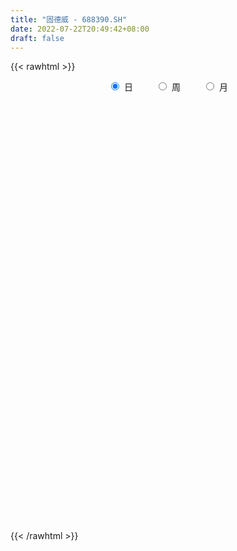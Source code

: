 ```yaml
---
title: "固德威 - 688390.SH"
date: 2022-07-22T20:49:42+08:00
draft: false
---
```

{{< rawhtml >}}
    <div style="text-align: center">
        <label style="padding: 1rem;"><input style="margin-right: .5rem" type="radio" name="period" value="D" checked onclick="period_change(this)">日</label>
        <label style="padding: 1rem;"><input style="margin-right: .5rem" type="radio" name="period" value="W" onclick="period_change(this)">周</label>
        <label style="padding: 1rem;"><input style="margin-right: .5rem" type="radio" name="period" value="M" onclick="period_change(this)">月</label>
    </div>
    <div id="chart" style="height: 700px;"></div> 
    <script type="text/javascript">
        const D_v = [157109.32,103670.1,66152.39,38745.51,32541.51,45483.6,49069.22,21592.73,30404.39,22151.61,21607.22,12307.51,14271.81,21419.83,13554.02,7964.82,9956.43,8072.56,12473.85,16031.95,10609.24,8236.77,8568.86,17294.74,10664.25,8432.32,4668.62,13527.27,9112.21,10884.38,7198.29,5491.19,11884.38,8868.06,15480.79,10367.03,7530.99,8732.19,5759.91,4586.22,5289.15,6931.67,8021.84,5309.17,5667.79,8299.56,8951.61,10478.72,6229.29,6748.62,13313.13,6305.18,3389.04,3608.25,5759.68,9661.18,7609.32,7905.9,4592.13,4904.93,8452.3,18315.44,13617.19,18372.91,9547.15,17225.84,11924.72,9223.15,11780.5,9660.83,12521.18,13590.6,16455.87,10453.75,21389.95,15515.18,26579.12,20098.25,12197.06,21357.86,15052.78,16654.22,17941.93,17226.89,22630.7,18355.82,19497.13,12798.2,11255.12,9839.5,9206.5,11936.64,9779.41,12203.44,19161.11,13983.13,11116.45,20868.28,14051.36,15331.63,16371.88,12647.01,10624.66,27033.61,20328.45,12368.31,10678.6,9266.37,21803.29,10462.47,7623.6,8465.96,8681.58,10299.74,9012.43,6703.77,7709.78,22886.13,14027.73,10689.59,9005.76,7935.44,9947.51,12926.9,16398.5,14799.7,8274.61,9755.55,10115.49,9324.18,8878.46,7067.32,6438.02,14938.16,12234.04,25369.89,13148.45,16020.62,13424.82,20545.36,15015.16,8922.22,13149.11,9099.96,9720.75,12673.32,13577.77,10048.54,8213.53,24928.63,10526.95,28126.97,23989.51,29197.38,17594.38,20077.02,14676.8,17585.1,19365.0,10341.99,9660.1,14771.19,8395.91,7706.26,11345.52,11486.91,8716.8,12174.25,9094.56,15788.66,8414.06,11497.57,15385.59,7149.84,14470.19,15507.15,17629.71,15512.6,13847.22,11708.54,14056.91,9829.1,12273.36,25557.26,20211.53,12922.06,14370.42,11202.65,14798.15,21833.05,14847.93,15128.24,16282.35,13543.04,13853.76,15501.3,16052.27,10043.51,14311.94,12181.54,17680.29,17243.49,12630.52,10427.31,11881.59,13078.05,11129.87,14437.05,13329.53,13479.92,12292.01,14673.33,18507.99,12547.19,15353.57,19967.37,13864.86,17976.25,24688.87,22526.47,32505.48,25640.91,20718.21,21597.32,19878.95,21772.41,20953.02,15204.53,16173.47,15696.28,11913.03,12347.07,13099.97,15065.04,22808.36,24984.14,27845.12,31190.84,21002.24,18226.84,13604.63,13109.8,15250.16,18070.94,12836.27,11244.34,18064.96,12619.53,16292.62,21421.04,16067.59,15112.98,12626.2,10953.89,8921.08,9499.4,23472.75,29775.98,14232.56,15830.57,14079.84,14122.75,19202.21,10322.94,18943.39,21033.12,12902.84,14508.68,15818.47,18718.31,17645.72,17689.59,26997.26,23958.26,23676.67,29130.01,20760.4,27279.71,11509.28,15684.72,11622.35,10191.51,7436.22,12436.29,6131.25,10937.42,7435.44,16579.67,13496.05,7200.79,5985.21,11537.61,13802.65,10350.88,13742.79,11779.77,11428.43,26789.93,10992.7,15196.53,12480.83,11518.6,9164.33,12594.05,11951.39,10354.75,22846.26,14259.28,6940.36,17453.74,10317.42,13737.43,18238.76,20584.03,11591.61,9858.1,11536.03,10059.91,11456.64,9622.11,15399.33,18191.65,20072.66,13642.68,11172.95,15746.44,13874.08,16827.95,14117.31,15831.93,20155.07,16003.42,13285.86,9816.55,8796.58,13891.81,18779.06,13319.12,11088.79,10024.13,12102.05,7483.31,8816.01,4794.87,12167.01,8132.58,7995.61,12001.65,7488.18,12815.43,6630.57,7692.97,16100.87,15335.0,14902.01,12678.49,19672.06,18022.24,11199.17,11590.69,10225.14,16824.12,15467.72,16461.06,16213.32,14818.03,13539.48,14897.19,16885.12,24576.9,12901.61,11181.42,17355.42,10705.52,9532.05,6177.03,19655.56,18584.23,12946.54,9527.29,9289.92,20359.1,19497.14,14949.59,17929.81,11466.3,12816.15,16827.65,29247.13,18919.31,29327.31,33285.14,24976.5,18226.01,22140.09,33612.43,30547.06,25048.11,33641.43,25594.63,16490.27,23476.37,37218.57,33707.18,19105.5,16416.24,15537.37,19991.76,21777.62,33129.11,25504.41,25917.81,25300.39,16859.82,17349.29,12954.0,11372.89,17384.54,11727.87,18308.78,24144.16,22034.77,23155.01,18383.45,17391.66,15700.94,18992.22,17568.41,15673.57,13237.54,17914.32,14869.5,34547.02,31128.13,17838.91,24213.87,30039.98,23630.53,34907.15,19485.27,30132.89,21891.48,15506.44,34247.94,31744.28,33178.34,51789.27,48156.13,41240.91,27850.27,45642.57,36536.99,20748.41,17239.3,18534.78]
const D_histogram = [0.0,-0.701994302,-2.0608559995,-2.6705982868,-2.6770300129,-1.4054324192,-0.4058422313,0.2403194239,1.5609998621,2.4849988539,2.5089308977,2.4627141584,1.9468663204,2.5715520023,2.3172573885,2.0810412645,1.8452889908,1.4322707846,1.512378542,2.9258533262,3.8887757663,4.1947001745,3.8947546787,2.6481875718,1.7323370754,0.7915049089,0.3777557637,-0.2700075001,-0.7529053965,-1.7882875481,-1.827592419,-1.362708443,-0.1110385754,0.2920586467,0.7330800346,1.2464719607,1.1130431728,1.1255747783,1.6316113559,1.5717753743,1.8760408136,2.0117677796,1.3026364707,1.0809612483,0.612375468,-0.2181825196,-1.732549831,-2.8876341019,-3.4459835388,-3.1834780471,-2.6612324821,-2.4844271345,-2.8219423696,-2.956730237,-2.6564482987,-3.1455130036,-3.1054297327,-3.3471032532,-3.4125887927,-3.0628710252,-2.5440358292,-1.7210681677,-0.6816008141,0.3442625897,0.8181938976,2.1722165096,3.1435846988,3.7704400236,3.6893542651,3.7002840516,3.9928152186,3.4482394854,3.6421996038,2.7636447976,4.6368655161,5.5331684621,4.3663363113,3.5785552181,3.2338042123,4.5348395151,5.0185815607,6.0426306277,8.199417408,7.7435485937,5.656366151,4.685394722,2.795004437,0.2685430105,-0.7123446133,-1.2304959279,-2.2959282425,-1.6872896821,-0.5137323901,0.5719264764,3.563467628,4.3414218037,4.9257103697,3.1303695567,1.2681213703,-1.7359979062,-3.2228609058,-3.3511684956,-4.5613108871,-8.1727979728,-9.679972329,-10.0702669517,-9.1274357167,-8.9169305715,-8.621352748,-8.988161137,-8.5389500486,-9.1299385014,-9.2725900903,-8.4699967464,-7.3523431032,-5.9424777412,-4.5636236679,-5.6113864023,-5.526498864,-5.9909608175,-6.3367162741,-5.7924583326,-4.4012756956,-2.9722848163,-3.3235725438,-3.6581159446,-3.3481070855,-2.8705545801,-2.9612497107,-2.4821006527,-1.9498716534,-1.8341313413,-1.3035814219,0.0779624013,0.9138876562,3.2649689801,4.8229974937,6.353522472,6.851206267,6.6406752267,5.6247708737,4.8075750522,3.7109325641,2.7064245747,2.0224960643,1.9128062236,1.579858706,1.3652520958,1.6286271367,2.4682727212,2.9653411623,3.6303261167,4.2482958258,5.2057053262,6.2442540146,6.1628537636,6.2957062618,6.6072668905,6.7531103103,5.6986352311,4.2468193072,2.3788124194,1.6915527248,0.5065628839,-0.2778516562,-0.0987161249,-0.2297461354,0.6117775005,0.6376326046,1.8061403668,2.4078279856,2.266855359,1.1431452909,0.4100207269,-0.5615474659,-0.4861057033,-1.1427467146,-2.6583672652,-3.9427439033,-4.7588915214,-5.8003764222,-6.097777502,-5.5770337315,-3.3295896514,-0.7738128968,0.6432343605,0.3556527106,0.6144545951,1.2875438279,2.9561895839,4.1233265125,5.0197799004,6.0429656382,6.5759295153,7.4913318873,8.8723866801,8.5802739944,7.2352091974,5.6415733476,5.0477210001,3.2749543418,3.5341814005,3.1959426322,2.1809641412,2.2725386242,1.4024796398,-0.4254832229,0.1715455101,-0.4056491589,-0.7322918255,-1.1524117028,0.491853459,4.3433800079,5.2886236869,6.7119140496,4.9625895875,5.64472449,11.1335089607,16.6160326437,18.208332295,11.8128420135,8.1219470664,5.6694164581,5.3084846662,5.230225515,1.4054699788,-2.8356561522,-5.0770110158,-8.5804849188,-12.2021180269,-14.6756579197,-16.2734993291,-16.6700166709,-17.4883823678,-16.9816597554,-16.7120509328,-12.9077987921,-10.2438841738,-10.0255968392,-8.1315089687,-8.6961045504,-9.4861956226,-10.8306638335,-12.1989731394,-11.7621684031,-10.4453134762,-10.0311788855,-9.1433850562,-6.6850831528,-7.13469268,-6.077931681,-4.1555653866,-4.5005891847,-3.6959289689,-2.7436861941,-1.3979908696,1.372038243,4.8137233873,6.1939451174,7.1669156023,8.2876255078,6.8565505413,3.8229167915,2.0653787546,3.4485001301,5.4146894181,6.7661929692,7.986301985,8.1886507581,8.9261408661,7.4709368515,4.8831695819,6.0522127565,7.6252734045,8.4984802333,9.1684687429,10.0730709454,8.048533191,6.4807529227,4.2136826304,3.8830776998,1.4229885759,0.1496137725,-1.0168107293,-1.5741049583,-1.2056266578,-0.7533692774,-3.4289279734,-6.6213701862,-7.4377335979,-7.7772063832,-5.7477446894,-2.6943579643,-1.0772200211,-1.9761512921,-3.171350286,-3.0164699558,0.0382987764,1.1721816534,0.0846284094,-1.1654908449,-1.1474332767,-1.9155164826,-2.8489952046,-2.7087981683,-2.3014214173,-0.376993549,0.7083783872,0.6847535958,1.2522730017,2.0179449657,1.778177735,-0.9812004584,-3.6878974346,-5.1659465186,-5.8491027347,-7.3684589864,-8.1425191858,-6.8612350702,-5.3821814116,-2.0856221767,1.3294528263,1.4184324638,0.2080361703,-0.6708212113,-2.079871774,-3.3029282401,-5.3333200828,-6.0523156773,-7.5928652715,-7.2796526868,-6.3614934071,-5.0409998342,-4.6920126356,-4.1643791599,-2.1415057172,1.8073994232,3.9354646759,6.0959585676,6.1993597133,6.7418307364,7.1717218213,5.5501970661,4.8524911514,1.3718904813,-1.1298706055,-2.7261245447,-1.841023656,-0.9087517568,1.5289754724,2.4898788017,2.7690334637,2.8501015747,2.7522330028,2.8614325935,3.5980754242,5.6575810024,7.1107299909,8.1188847482,7.8386523655,6.9634119574,6.6846385818,5.020920666,2.9567579475,2.3302172548,0.7190298973,0.4108179164,-0.4107700503,0.1370069908,-1.3947612714,-2.538904524,-3.3602874874,-4.9727105072,-5.300934269,-5.7381839529,-6.3424244102,-8.0211777058,-8.5982980145,-7.6782077557,-7.2346325103,-6.9733233089,-7.6090168435,-8.4556865246,-9.4130555814,-10.8506292751,-11.2140182415,-11.3381530439,-11.535249331,-10.558911873,-8.4013153147,-5.3809430367,-5.2780050525,-5.09334399,-5.2856630162,-6.572820843,-7.9985159218,-7.3357055683,-6.2542739923,-4.8405753306,-2.6633007036,-0.8672696671,1.4323660838,4.3973632208,7.2859206626,9.0823216191,10.044847756,10.3788188517,10.7843733312,11.3606248003,12.5876506593,13.0989015024,13.9963955358,13.0646431168,12.0456494172,10.6214132185,9.5762866085,8.464782249,7.5842201956,6.6596646181,6.8033868628,7.5247214211,8.0534359681,7.5161576405,6.7359464433,6.2444699968,5.4355953617,4.5847925657,4.954396442,4.9854853309,5.0543356983,5.9677365214,-0.5209927526,-3.0492525353,-4.5326158219,-5.3457192616,-5.0195667325,-5.1866940896,-4.8868159661,-2.5667985233,-1.4774028239,0.5419081401,2.1939499016,2.5924533359,5.2174614487,5.163076145,4.152370833,1.1390349774,1.2588826894,3.1847021415,3.9644559047,3.3569347804,1.2914431877,0.3887846085,-0.5860986057,-1.1204880582]
const D_fast = [0.0,-0.8774928775,-2.7515685749,-4.0289604339,-4.7046496632,-3.7844101743,-2.8862805443,-2.180039033,-0.4691086293,1.076140076,1.7273048442,2.2967666444,2.2676353866,3.535209069,3.8602288023,4.1442729945,4.3698429685,4.3148924585,4.7730948513,6.9180329671,8.8531493488,10.2077488006,10.8814919744,10.2969717605,9.814205533,9.0712495937,8.7519393894,8.0366742506,7.3655500051,5.8830959665,5.3868929908,5.5110998561,6.7350100798,7.2111219636,7.8354133602,8.6604232764,8.8052552817,9.0991805818,10.0131199984,10.3462278603,11.1195035031,11.758172414,11.3747002227,11.4232653124,11.1077733991,10.2226697816,8.2751650125,6.3981722161,4.9783268945,4.4449628745,4.3019003189,3.8575988829,2.8145980554,1.9406276287,1.5767974923,0.3013545366,-0.4349196257,-1.5133689595,-2.4320016972,-2.848001686,-2.9651754472,-2.5724748277,-1.7034076776,-0.5914786264,0.087001156,1.9840778953,3.7413422593,5.3108075899,6.1520603977,7.0880611971,8.3787961687,8.6962803069,9.8007903262,9.6131467194,12.645583817,14.9251788785,14.8499308055,14.9567885169,15.4204885641,17.8552337457,19.5936211814,22.1283279053,26.3349690377,27.8149873718,27.1418964669,27.3422737184,26.1506345426,23.6913088687,22.5323350916,21.7065597951,20.0671454198,20.2539615597,21.2990857541,22.5277262397,26.4101342984,28.273443925,30.0891600834,29.0764116596,27.5311938158,24.0930750627,21.8004968367,20.834397123,18.4839270097,12.8292404308,8.9020729923,5.9942116317,4.6551839375,2.6364564398,0.7766960763,-1.8371525969,-3.5226790206,-6.3961520988,-8.8569512102,-10.171857053,-10.8922891856,-10.9680432589,-10.7300951025,-13.1807044375,-14.4774416152,-16.4396437731,-18.3695782982,-19.2734349399,-18.9825712267,-18.2966515515,-19.478832415,-20.7279048019,-21.2549227142,-21.4950088538,-22.3260164122,-22.4673925173,-22.4226314314,-22.7654239546,-22.5607693906,-21.1597349672,-20.0953377981,-16.9280142293,-14.1642363422,-11.0453307459,-8.8348453842,-7.3852076177,-6.9949192524,-6.6102213108,-6.7791306579,-7.1070325036,-7.285336998,-6.9168252828,-6.8548081238,-6.7281017101,-6.057569885,-4.6008561202,-3.3624523885,-1.7898859049,-0.1098422393,2.1489935925,4.7486057846,6.2079189745,7.9146980381,9.8780753895,11.7121963869,12.0823801155,11.6922690183,10.4189652354,10.154593722,9.096244602,8.2423671479,8.396823648,8.2083571036,9.2028251147,9.38808837,11.0081312238,12.211775839,12.6375170521,11.7995933068,11.1689739246,10.0570188652,10.010934202,9.0686065121,6.8883941451,4.6183315312,2.6124610328,0.1208820265,-1.7009634289,-2.5744780913,-1.1594314241,1.2028921064,2.7807479538,2.5820794815,2.9944950148,3.9894702046,6.3971633566,8.5951319133,10.7465302763,13.2804574237,15.4574036796,18.2456390234,21.8447904862,23.6977462991,24.1614838015,23.9782412886,24.6463191911,23.6922911183,24.8350635271,25.2958104169,24.8260729611,25.4857821002,24.9663430257,23.0320093573,23.6719244678,22.9933175091,22.4836018861,21.7753790831,23.5426076097,28.4799791606,30.7473787613,33.8486476364,33.3399705712,35.4332865962,43.705448307,53.341980151,59.4863628761,56.044083098,54.3836749174,53.3484984236,54.3146877983,55.5439850258,52.0705969844,47.1205568153,43.6099491978,37.961354065,31.2891914503,25.1467370775,19.4805208358,14.9164993263,9.7260380375,5.987345711,2.0789418004,2.6562442431,2.7591878179,0.4710759427,0.332286571,-2.4063351483,-5.5679751261,-9.6201092954,-14.0381618862,-16.5418992506,-17.8363726928,-19.9300328234,-21.3280852582,-20.5410541429,-22.7743368402,-23.2370587615,-22.3535838137,-23.8237549079,-23.9430769344,-23.6767557081,-22.680558101,-19.5675194276,-14.9224034365,-11.9936954271,-9.2289960416,-6.0363797591,-5.7533170903,-7.8312216423,-9.0724149905,-6.8271685825,-3.5073069399,-0.4642551466,2.7524293655,5.0019408281,7.9709661526,8.383496351,7.0165214767,9.6986178405,13.1779968396,16.1758237267,19.137929422,22.5607993609,22.5483949042,22.6008028667,21.3871532319,22.0273177263,19.9229757463,18.687004386,17.2663772019,16.3155567334,16.3826283694,16.6465434304,13.1137527411,8.2659679818,5.5901711706,3.3063967895,3.8989223109,6.278719545,7.6265524829,6.2335833888,4.2455468235,3.6463096647,6.710653091,8.1375813813,7.0711852397,5.5296932742,5.2608925232,4.0139301966,2.3682026736,1.8312001678,1.6632215644,3.4934010454,4.7558675785,4.9034311861,5.7840188423,7.0541770477,7.2589542509,4.2542759428,0.625604608,-2.1439311056,-4.2893630054,-7.6508340038,-10.4605239996,-10.8945486516,-10.7610403459,-7.9858866551,-4.2384484455,-3.7948606922,-4.953247943,-5.9998106274,-7.9288291337,-9.9776176598,-13.3413395233,-15.5734140371,-19.0121799492,-20.5188805361,-21.1910946082,-21.1308509938,-21.9548669542,-22.4683282684,-20.9808312551,-16.5800762588,-13.4681448372,-9.7836613035,-8.1304202296,-5.9024915223,-3.6796699821,-3.9136454708,-3.3982285976,-6.5358566474,-9.3200853856,-11.597870461,-11.1730254863,-10.4679415262,-7.647970429,-6.0645973992,-5.0931843714,-4.2995908667,-3.7094011879,-2.8848434488,-1.248681762,2.2252190668,5.4560505529,8.4939264973,10.173357206,11.0389697873,12.4313560571,12.0228683078,10.6978950761,10.6539086972,9.222478814,9.0169713123,8.0926908329,8.6747196217,6.7942610417,5.015391658,3.3539368229,0.4983361763,-1.1551211528,-3.0269168249,-5.2167633848,-8.9008111068,-11.6275059192,-12.6269675993,-13.9920504814,-15.4740721072,-18.0120198527,-20.972611165,-24.2832441171,-28.4334751296,-31.6003686564,-34.5590417198,-37.6399503396,-39.3033408498,-39.2460731202,-37.5709366014,-38.7874998803,-39.8761748153,-41.3899095956,-44.3202726331,-47.7455966924,-48.9167127309,-49.3988496531,-49.1952948239,-47.6838453729,-46.1046317532,-43.4469044813,-39.3825665392,-34.6725289316,-30.6055475704,-27.1318094945,-24.2031336858,-21.1014858735,-17.6850782043,-13.3111396806,-9.5251634619,-5.1285705445,-2.7941621843,-0.8017435296,0.4293735763,1.7783186185,2.7830098212,3.7985028167,4.5388633937,6.3834323541,8.9859472677,11.5280208067,12.8697818893,13.7735573028,14.8431983556,15.3932225609,15.6886179063,17.2968208931,18.5742811147,19.9067154067,22.3120503602,15.693072898,12.4024999815,9.7859827394,7.6364494843,6.7077103302,5.2439094508,4.3220835828,6.0004013947,6.7204463881,8.8752343871,11.0757636241,12.1223803923,16.0517538673,17.2881375999,17.3155249961,14.5869478849,15.0215162692,17.7435112566,19.514378996,19.7460915668,18.0034607711,17.197998344,16.0765904784,15.2620790113]
const D_slow = [0.0,-0.1754985755,-0.6907125754,-1.3583621471,-2.0276196503,-2.3789777551,-2.4804383129,-2.420358457,-2.0301084914,-1.4088587779,-0.7816260535,-0.1659475139,0.3207690662,0.9636570667,1.5429714139,2.06323173,2.5245539777,2.8826216738,3.2607163093,3.9921796409,4.9643735825,6.0130486261,6.9867372958,7.6487841887,8.0818684576,8.2797446848,8.3741836257,8.3066817507,8.1184554016,7.6713835146,7.2144854098,6.8738082991,6.8460486552,6.9190633169,7.1023333255,7.4139513157,7.6922121089,7.9736058035,8.3815086425,8.774452486,9.2434626894,9.7464046344,10.072063752,10.3423040641,10.4953979311,10.4408523012,10.0077148435,9.285806318,8.4243104333,7.6284409215,6.963132801,6.3420260174,5.636540425,4.8973578657,4.2332457911,3.4468675402,2.670510107,1.8337342937,0.9805870955,0.2148693392,-0.4211396181,-0.85140666,-1.0218068635,-0.9357412161,-0.7311927417,-0.1881386143,0.5977575604,1.5403675663,2.4627061326,3.3877771455,4.3859809501,5.2480408215,6.1585907224,6.8495019218,8.0087183009,9.3920104164,10.4835944942,11.3782332987,12.1866843518,13.3203942306,14.5750396207,16.0856972777,18.1355516297,20.0714387781,21.4855303158,22.6568789964,23.3556301056,23.4227658582,23.2446797049,22.9370557229,22.3630736623,21.9412512418,21.8128181443,21.9557997633,22.8466666704,23.9320221213,25.1634497137,25.9460421029,26.2630724455,25.8290729689,25.0233577425,24.1855656186,23.0452378968,21.0020384036,18.5820453213,16.0644785834,13.7826196542,11.5533870114,9.3980488243,7.1510085401,5.016271028,2.7337864026,0.41563888,-1.7018603066,-3.5399460824,-5.0255655177,-6.1664714346,-7.5693180352,-8.9509427512,-10.4486829556,-12.0328620241,-13.4809766073,-14.5812955312,-15.3243667352,-16.1552598712,-17.0697888573,-17.9068156287,-18.6244542737,-19.3647667014,-19.9852918646,-20.4727597779,-20.9312926133,-21.2571879687,-21.2376973684,-21.0092254544,-20.1929832093,-18.9872338359,-17.3988532179,-15.6860516512,-14.0258828445,-12.6196901261,-11.417796363,-10.490063222,-9.8134570783,-9.3078330622,-8.8296315064,-8.4346668299,-8.0933538059,-7.6861970217,-7.0691288414,-6.3277935508,-5.4202120216,-4.3581380652,-3.0567117336,-1.49564823,0.0450652109,1.6189917763,3.270808499,4.9590860766,6.3837448843,7.4454497111,8.040152816,8.4630409972,8.5896817182,8.5202188041,8.4955397729,8.438103239,8.5910476142,8.7504557653,9.201990857,9.8039478534,10.3706616932,10.6564480159,10.7589531976,10.6185663311,10.4970399053,10.2113532267,9.5467614104,8.5610754345,7.3713525542,5.9212584486,4.3968140731,3.0025556403,2.1701582274,1.9767050032,2.1375135933,2.226426771,2.3800404197,2.7019263767,3.4409737727,4.4718054008,5.7267503759,7.2374917855,8.8814741643,10.7543071361,12.9724038061,15.1174723047,16.9262746041,18.336667941,19.598598191,20.4173367765,21.3008821266,22.0998677846,22.6451088199,23.213243476,23.5638633859,23.4574925802,23.5003789577,23.398966668,23.2158937116,22.9277907859,23.0507541507,24.1365991526,25.4587550744,27.1367335868,28.3773809837,29.7885621062,32.5719393463,36.7259475073,41.278030581,44.2312410844,46.261727851,47.6790819655,49.0062031321,50.3137595108,50.6651270055,49.9562129675,48.6869602136,46.5418389839,43.4913094771,39.8223949972,35.7540201649,31.5865159972,27.2144204053,22.9690054664,18.7909927332,15.5640430352,13.0030719917,10.4966727819,8.4637955397,6.2897694021,3.9182204965,1.2105545381,-1.8391887467,-4.7797308475,-7.3910592166,-9.8988539379,-12.184700202,-13.8559709902,-15.6396441602,-17.1591270804,-18.1980184271,-19.3231657233,-20.2471479655,-20.933069514,-21.2825672314,-20.9395576706,-19.7361268238,-18.1876405445,-16.3959116439,-14.3240052669,-12.6098676316,-11.6541384338,-11.1377937451,-10.2756687126,-8.921996358,-7.2304481158,-5.2338726195,-3.18670993,-0.9551747135,0.9125594994,2.1333518949,3.646405084,5.5527234351,7.6773434934,9.9694606792,12.4877284155,14.4998617133,16.1200499439,17.1734706015,18.1442400265,18.4999871705,18.5373906136,18.2831879312,17.8896616917,17.5882550272,17.3999127079,16.5426807145,14.887338168,13.0279047685,11.0836031727,9.6466670003,8.9730775093,8.703772504,8.209734681,7.4168971095,6.6627796205,6.6723543146,6.965399728,6.9865568303,6.6951841191,6.4083257999,5.9294466793,5.2171978781,4.539998336,3.9646429817,3.8703945945,4.0474891913,4.2186775902,4.5317458406,5.0362320821,5.4807765158,5.2354764012,4.3135020426,3.0220154129,1.5597397293,-0.2823750174,-2.3180048138,-4.0333135814,-5.3788589343,-5.9002644784,-5.5679012719,-5.2132931559,-5.1612841133,-5.3289894162,-5.8489573597,-6.6746894197,-8.0080194404,-9.5210983597,-11.4193146776,-13.2392278493,-14.8296012011,-16.0898511596,-17.2628543185,-18.3039491085,-18.8393255378,-18.387475682,-17.4036095131,-15.8796198711,-14.3297799428,-12.6443222587,-10.8513918034,-9.4638425369,-8.250719749,-7.9077471287,-8.1902147801,-8.8717459163,-9.3320018303,-9.5591897695,-9.1769459014,-8.5544762009,-7.862217835,-7.1496924414,-6.4616341907,-5.7462760423,-4.8467571862,-3.4323619356,-1.6546794379,0.3750417491,2.3347048405,4.0755578299,5.7467174753,7.0019476418,7.7411371287,8.3236914424,8.5034489167,8.6061533958,8.5034608832,8.5377126309,8.1890223131,7.5542961821,6.7142243102,5.4710466834,4.1458131162,2.711267128,1.1256610254,-0.879633401,-3.0292079047,-4.9487598436,-6.7574179711,-8.5007487984,-10.4030030092,-12.5169246404,-14.8701885357,-17.5828458545,-20.3863504149,-23.2208886759,-26.1047010086,-28.7444289769,-30.8447578055,-32.1899935647,-33.5094948278,-34.7828308253,-36.1042465794,-37.7474517901,-39.7470807706,-41.5810071626,-43.1445756607,-44.3547194934,-45.0205446693,-45.2373620861,-44.8792705651,-43.7799297599,-41.9584495943,-39.6878691895,-37.1766572505,-34.5819525376,-31.8858592047,-29.0457030047,-25.8987903398,-22.6240649642,-19.1249660803,-15.8588053011,-12.8473929468,-10.1920396422,-7.79796799,-5.6817724278,-3.7857173789,-2.1208012244,-0.4199545087,1.4612258466,3.4745848386,5.3536242487,7.0376108595,8.5987283588,9.9576271992,11.1038253406,12.3424244511,13.5887957838,14.8523797084,16.3443138388,16.2140656506,15.4517525168,14.3185985613,12.9821687459,11.7272770628,10.4306035404,9.2088995489,8.567199918,8.197849212,8.3333262471,8.8818137225,9.5299270564,10.8342924186,12.1250614549,13.1631541631,13.4479129075,13.7626335798,14.5588091152,15.5499230913,16.3891567864,16.7120175834,16.8092137355,16.6626890841,16.3825670695]
const D_data = [['2020-09-04', 114.0, 135.0, 114.0, 141.0],['2020-09-07', 133.28, 124.0, 116.66, 134.9],['2020-09-08', 119.9, 109.0, 108.88, 124.9],['2020-09-09', 104.0, 111.0, 104.0, 115.35],['2020-09-10', 113.0, 114.5, 112.0, 124.0],['2020-09-11', 115.01, 132.0, 115.0, 133.1],['2020-09-14', 135.05, 133.68, 133.0, 144.66],['2020-09-15', 132.2, 133.3, 130.64, 139.68],['2020-09-16', 133.3, 147.5, 132.33, 150.08],['2020-09-17', 145.98, 150.0, 145.28, 159.6],['2020-09-18', 151.0, 143.14, 141.0, 152.0],['2020-09-21', 143.5, 144.13, 142.14, 149.9],['2020-09-22', 145.3, 138.5, 136.74, 145.3],['2020-09-23', 140.21, 155.0, 140.21, 159.88],['2020-09-24', 155.5, 147.13, 146.3, 158.2],['2020-09-25', 148.51, 148.05, 141.17, 152.5],['2020-09-28', 148.05, 148.68, 145.03, 158.0],['2020-09-29', 150.85, 146.4, 142.51, 150.85],['2020-09-30', 147.8, 153.3, 145.49, 161.77],['2020-10-09', 168.0, 176.37, 168.0, 183.58],['2020-10-12', 177.99, 180.55, 172.0, 180.88],['2020-10-13', 176.66, 179.79, 170.21, 181.8],['2020-10-14', 176.1, 176.39, 172.0, 182.85],['2020-10-15', 176.19, 164.0, 162.05, 177.51],['2020-10-16', 162.94, 165.16, 162.7, 170.23],['2020-10-19', 167.0, 161.99, 157.0, 167.0],['2020-10-20', 162.9, 166.58, 161.0, 167.6],['2020-10-21', 166.5, 162.0, 159.0, 174.76],['2020-10-22', 160.01, 161.76, 157.1, 165.78],['2020-10-23', 162.68, 150.82, 149.3, 163.74],['2020-10-26', 152.97, 160.0, 146.21, 161.75],['2020-10-27', 158.9, 167.2, 155.66, 169.74],['2020-10-28', 172.9, 182.11, 169.74, 190.0],['2020-10-29', 181.51, 177.02, 175.55, 182.58],['2020-10-30', 180.79, 181.2, 178.5, 191.0],['2020-11-02', 183.46, 186.53, 179.01, 193.99],['2020-11-03', 187.0, 181.48, 178.8, 189.01],['2020-11-04', 181.68, 185.0, 178.88, 191.59],['2020-11-05', 189.61, 194.87, 186.2, 194.87],['2020-11-06', 196.18, 191.5, 187.06, 198.88],['2020-11-09', 191.77, 199.4, 191.0, 200.48],['2020-11-10', 198.3, 201.4, 197.1, 207.38],['2020-11-11', 199.4, 192.0, 187.12, 206.65],['2020-11-12', 193.58, 198.0, 188.48, 202.5],['2020-11-13', 197.65, 195.2, 188.8, 200.97],['2020-11-16', 194.28, 188.79, 185.1, 194.28],['2020-11-17', 188.37, 174.53, 172.0, 188.38],['2020-11-18', 174.5, 171.31, 166.16, 180.0],['2020-11-19', 170.08, 172.86, 168.0, 175.72],['2020-11-20', 172.86, 180.83, 170.88, 182.86],['2020-11-23', 181.5, 184.91, 177.0, 186.6],['2020-11-24', 183.31, 181.36, 176.62, 184.65],['2020-11-25', 180.0, 173.2, 173.2, 181.42],['2020-11-26', 172.01, 172.89, 171.22, 178.76],['2020-11-27', 174.0, 177.19, 166.16, 177.38],['2020-11-30', 176.5, 165.0, 162.05, 176.99],['2020-12-01', 165.0, 168.34, 164.0, 174.5],['2020-12-02', 167.5, 161.99, 158.55, 169.88],['2020-12-03', 162.22, 160.85, 158.58, 164.65],['2020-12-04', 162.77, 164.31, 160.22, 166.0],['2020-12-07', 163.5, 166.52, 160.0, 167.99],['2020-12-08', 164.9, 172.17, 164.53, 176.88],['2020-12-09', 174.0, 178.84, 171.99, 185.2],['2020-12-10', 177.53, 184.0, 174.01, 191.38],['2020-12-11', 184.0, 181.5, 178.0, 187.4],['2020-12-14', 185.0, 198.63, 181.5, 200.58],['2020-12-15', 195.0, 202.31, 195.0, 206.57],['2020-12-16', 203.79, 205.26, 200.52, 214.0],['2020-12-17', 205.62, 201.15, 193.39, 208.1],['2020-12-18', 201.08, 205.5, 198.0, 213.76],['2020-12-21', 208.89, 213.5, 207.79, 219.63],['2020-12-22', 211.81, 206.0, 200.68, 221.46],['2020-12-23', 208.89, 217.97, 208.78, 226.0],['2020-12-24', 218.0, 206.17, 205.69, 218.5],['2020-12-25', 210.0, 247.4, 209.31, 247.4],['2020-12-28', 253.6, 248.0, 239.0, 255.31],['2020-12-29', 246.71, 226.8, 212.0, 247.39],['2020-12-30', 226.0, 231.0, 220.0, 235.98],['2020-12-31', 233.12, 237.9, 228.66, 242.88],['2021-01-04', 239.19, 266.07, 231.0, 275.58],['2021-01-05', 264.93, 266.5, 252.17, 272.66],['2021-01-06', 266.66, 284.0, 262.18, 290.19],['2021-01-07', 287.0, 315.0, 284.33, 330.17],['2021-01-08', 316.95, 296.0, 288.0, 319.9],['2021-01-11', 296.68, 277.0, 266.0, 298.0],['2021-01-12', 276.0, 290.0, 267.13, 296.78],['2021-01-13', 292.0, 277.0, 271.0, 304.82],['2021-01-14', 278.0, 261.61, 258.0, 282.0],['2021-01-15', 260.17, 274.62, 260.17, 282.0],['2021-01-18', 263.55, 278.87, 263.55, 286.5],['2021-01-19', 279.52, 269.53, 269.53, 294.97],['2021-01-20', 271.0, 290.84, 270.35, 296.48],['2021-01-21', 296.0, 305.0, 291.12, 311.11],['2021-01-22', 309.6, 313.18, 306.69, 328.0],['2021-01-25', 313.13, 353.0, 313.13, 375.82],['2021-01-26', 354.99, 342.0, 337.78, 359.38],['2021-01-27', 347.05, 350.5, 327.0, 359.37],['2021-01-28', 319.0, 324.27, 305.02, 338.25],['2021-01-29', 328.93, 319.0, 307.05, 339.91],['2021-02-01', 317.08, 295.01, 295.0, 320.0],['2021-02-02', 299.0, 303.48, 280.06, 310.94],['2021-02-03', 306.1, 317.0, 306.1, 326.46],['2021-02-04', 313.8, 300.0, 292.45, 323.0],['2021-02-05', 300.0, 254.84, 254.84, 300.38],['2021-02-08', 250.0, 262.98, 242.96, 268.0],['2021-02-09', 267.7, 266.37, 262.01, 278.75],['2021-02-10', 267.73, 279.0, 264.11, 288.0],['2021-02-18', 289.11, 267.51, 257.0, 289.11],['2021-02-19', 272.0, 264.4, 236.33, 272.0],['2021-02-22', 258.0, 250.01, 250.0, 265.61],['2021-02-23', 246.01, 254.29, 246.01, 261.88],['2021-02-24', 255.01, 234.32, 233.0, 259.89],['2021-02-25', 238.25, 230.78, 228.0, 241.8],['2021-02-26', 225.0, 237.2, 220.01, 239.79],['2021-03-01', 240.6, 239.63, 235.02, 253.66],['2021-03-02', 243.0, 244.2, 241.0, 250.45],['2021-03-03', 240.11, 246.36, 233.2, 250.0],['2021-03-04', 241.51, 211.77, 207.0, 241.51],['2021-03-05', 205.76, 217.7, 205.76, 221.99],['2021-03-08', 220.0, 203.77, 201.1, 221.0],['2021-03-09', 203.41, 196.5, 195.28, 208.68],['2021-03-10', 205.0, 201.5, 199.53, 209.97],['2021-03-11', 200.37, 211.27, 198.2, 211.96],['2021-03-12', 214.0, 214.3, 209.1, 222.53],['2021-03-15', 211.64, 190.13, 186.18, 212.97],['2021-03-16', 190.85, 183.3, 179.91, 193.19],['2021-03-17', 183.3, 186.0, 177.11, 187.79],['2021-03-18', 184.0, 185.13, 180.35, 189.88],['2021-03-19', 180.21, 174.0, 174.0, 184.07],['2021-03-22', 176.0, 177.2, 175.0, 183.01],['2021-03-23', 177.74, 175.94, 172.0, 179.2],['2021-03-24', 175.89, 168.0, 167.11, 177.79],['2021-03-25', 167.5, 170.68, 165.36, 173.49],['2021-03-26', 171.48, 183.01, 171.48, 193.17],['2021-03-29', 184.32, 179.57, 175.99, 185.5],['2021-03-30', 180.0, 205.95, 179.61, 214.55],['2021-03-31', 204.57, 207.07, 196.51, 211.0],['2021-04-01', 205.23, 217.0, 205.23, 229.8],['2021-04-02', 221.6, 212.5, 207.88, 221.6],['2021-04-06', 214.9, 207.7, 200.5, 219.6],['2021-04-07', 207.1, 197.3, 194.08, 207.1],['2021-04-08', 195.41, 197.29, 193.68, 202.96],['2021-04-09', 195.31, 190.45, 187.46, 199.6],['2021-04-12', 193.08, 187.03, 181.81, 197.09],['2021-04-13', 187.02, 187.0, 184.32, 193.88],['2021-04-14', 188.61, 192.33, 187.22, 200.28],['2021-04-15', 189.7, 188.5, 180.9, 193.0],['2021-04-16', 186.0, 188.5, 181.11, 190.88],['2021-04-19', 185.0, 194.7, 182.0, 196.22],['2021-04-20', 195.8, 205.51, 194.01, 212.9],['2021-04-21', 202.0, 206.07, 202.0, 210.68],['2021-04-22', 215.99, 213.14, 198.07, 218.0],['2021-04-23', 208.0, 218.5, 208.0, 227.0],['2021-04-26', 218.88, 230.3, 218.53, 242.98],['2021-04-27', 231.0, 241.01, 229.99, 244.5],['2021-04-28', 242.0, 234.45, 225.52, 244.15],['2021-04-29', 231.75, 242.4, 231.75, 249.82],['2021-04-30', 242.2, 251.38, 237.43, 258.58],['2021-05-06', 248.0, 256.5, 239.18, 263.99],['2021-05-07', 254.2, 244.8, 244.77, 262.53],['2021-05-10', 240.6, 238.0, 234.82, 246.45],['2021-05-11', 240.0, 227.54, 220.28, 240.0],['2021-05-12', 232.06, 238.22, 227.89, 239.3],['2021-05-13', 235.0, 229.0, 220.2, 235.0],['2021-05-14', 231.69, 229.99, 220.0, 232.09],['2021-05-17', 229.44, 241.49, 228.0, 243.46],['2021-05-18', 241.0, 238.81, 237.6, 248.39],['2021-05-19', 238.01, 254.3, 233.4, 255.88],['2021-05-20', 251.81, 248.17, 246.8, 258.28],['2021-05-21', 253.0, 268.0, 253.0, 271.88],['2021-05-24', 265.37, 268.75, 263.51, 273.0],['2021-05-25', 263.0, 264.01, 258.12, 268.2],['2021-05-26', 264.2, 251.13, 246.02, 266.2],['2021-05-27', 253.28, 253.14, 249.09, 257.61],['2021-05-28', 252.3, 246.99, 244.98, 266.6],['2021-05-31', 240.9, 258.77, 237.89, 259.86],['2021-06-01', 257.5, 248.84, 240.82, 258.0],['2021-06-02', 249.01, 232.06, 231.79, 255.9],['2021-06-03', 229.72, 226.0, 220.5, 235.7],['2021-06-04', 226.13, 223.81, 216.57, 226.49],['2021-06-07', 223.81, 212.65, 208.51, 223.81],['2021-06-08', 210.58, 214.3, 210.0, 217.99],['2021-06-09', 214.27, 221.0, 211.6, 222.6],['2021-06-10', 222.9, 246.95, 222.5, 246.99],['2021-06-11', 249.0, 262.5, 243.5, 272.5],['2021-06-15', 262.5, 259.25, 249.01, 267.89],['2021-06-16', 254.79, 241.66, 240.01, 258.0],['2021-06-17', 245.15, 249.15, 245.15, 255.11],['2021-06-18', 251.64, 258.0, 246.14, 264.5],['2021-06-21', 254.41, 278.98, 254.41, 281.81],['2021-06-22', 278.94, 283.8, 268.4, 287.59],['2021-06-23', 282.88, 290.41, 279.99, 302.07],['2021-06-24', 315.0, 302.58, 295.2, 325.2],['2021-06-25', 302.64, 306.88, 301.88, 322.68],['2021-06-28', 308.0, 322.66, 308.0, 331.3],['2021-06-29', 329.0, 343.0, 329.0, 345.8],['2021-06-30', 339.0, 334.0, 325.57, 346.0],['2021-07-01', 334.5, 325.0, 321.52, 339.01],['2021-07-02', 321.55, 321.6, 307.0, 328.7],['2021-07-05', 325.0, 335.2, 318.43, 338.0],['2021-07-06', 333.43, 320.2, 307.0, 339.49],['2021-07-07', 313.82, 347.28, 310.0, 358.6],['2021-07-08', 354.0, 345.38, 339.03, 354.0],['2021-07-09', 338.38, 338.58, 323.17, 343.94],['2021-07-12', 345.0, 355.01, 337.17, 358.0],['2021-07-13', 351.51, 345.66, 338.0, 364.8],['2021-07-14', 335.0, 330.08, 325.01, 349.65],['2021-07-15', 330.5, 360.39, 326.0, 361.88],['2021-07-16', 367.0, 348.98, 348.0, 367.01],['2021-07-19', 340.14, 352.54, 339.11, 384.47],['2021-07-20', 349.0, 351.88, 346.0, 369.92],['2021-07-21', 360.0, 384.1, 359.0, 396.88],['2021-07-22', 390.5, 432.0, 385.0, 440.44],['2021-07-23', 450.0, 416.0, 414.0, 450.0],['2021-07-26', 424.0, 437.0, 407.99, 445.99],['2021-07-27', 435.0, 405.0, 402.0, 454.4],['2021-07-28', 392.83, 441.0, 380.0, 441.0],['2021-07-29', 457.1, 529.2, 442.0, 529.2],['2021-07-30', 526.95, 575.0, 526.95, 635.04],['2021-08-02', 584.0, 565.0, 519.0, 599.0],['2021-08-03', 540.0, 470.0, 452.0, 545.0],['2021-08-04', 450.0, 491.0, 450.0, 499.66],['2021-08-05', 479.93, 502.1, 451.05, 511.84],['2021-08-06', 498.0, 532.0, 480.12, 539.0],['2021-08-09', 516.0, 545.68, 484.02, 554.0],['2021-08-10', 525.0, 498.0, 480.0, 568.18],['2021-08-11', 485.03, 477.5, 460.06, 502.0],['2021-08-12', 480.0, 488.84, 460.28, 492.9],['2021-08-13', 467.0, 458.74, 452.5, 496.8],['2021-08-16', 449.0, 436.0, 424.0, 454.38],['2021-08-17', 436.0, 429.0, 426.88, 448.2],['2021-08-18', 426.34, 421.89, 412.0, 442.0],['2021-08-19', 416.83, 423.11, 408.08, 432.0],['2021-08-20', 415.07, 405.0, 397.0, 432.3],['2021-08-23', 404.76, 410.5, 394.2, 418.86],['2021-08-24', 408.99, 399.08, 380.06, 420.0],['2021-08-25', 395.9, 445.0, 385.08, 448.0],['2021-08-26', 420.0, 441.0, 414.0, 469.0],['2021-08-27', 427.51, 411.7, 405.87, 440.0],['2021-08-30', 402.94, 432.5, 396.0, 444.44],['2021-08-31', 428.74, 399.58, 397.9, 428.74],['2021-09-01', 399.58, 386.5, 368.0, 410.71],['2021-09-02', 382.02, 365.96, 361.1, 395.0],['2021-09-03', 361.54, 349.0, 347.07, 382.08],['2021-09-06', 341.38, 359.0, 341.38, 364.0],['2021-09-07', 360.0, 365.0, 346.5, 373.01],['2021-09-08', 355.0, 348.92, 342.29, 372.77],['2021-09-09', 348.0, 349.11, 338.56, 360.0],['2021-09-10', 345.0, 369.66, 342.85, 377.99],['2021-09-13', 366.12, 331.0, 329.02, 369.5],['2021-09-14', 327.53, 343.88, 326.99, 353.01],['2021-09-15', 344.98, 356.18, 341.46, 369.0],['2021-09-16', 355.8, 325.88, 319.53, 360.01],['2021-09-17', 325.88, 335.42, 322.23, 336.38],['2021-09-22', 334.5, 336.51, 320.4, 346.0],['2021-09-23', 338.35, 343.0, 331.65, 350.0],['2021-09-24', 338.02, 369.0, 328.38, 377.44],['2021-09-27', 367.88, 393.86, 363.92, 406.78],['2021-09-28', 393.86, 382.82, 372.13, 404.44],['2021-09-29', 382.5, 387.0, 377.1, 404.03],['2021-09-30', 388.0, 398.55, 380.61, 401.0],['2021-10-08', 399.0, 369.88, 363.06, 401.0],['2021-10-11', 372.0, 340.23, 338.0, 375.97],['2021-10-12', 339.92, 343.96, 337.06, 350.95],['2021-10-13', 343.98, 383.0, 339.5, 387.99],['2021-10-14', 380.2, 401.59, 379.99, 416.57],['2021-10-15', 394.44, 406.63, 393.99, 413.56],['2021-10-18', 414.0, 417.0, 400.26, 419.77],['2021-10-19', 420.0, 414.0, 403.17, 430.0],['2021-10-20', 408.5, 429.84, 407.22, 454.85],['2021-10-21', 427.8, 406.99, 402.5, 427.8],['2021-10-22', 403.33, 387.0, 381.28, 403.33],['2021-10-25', 390.2, 435.05, 390.0, 440.25],['2021-10-26', 447.5, 453.71, 434.01, 459.97],['2021-10-27', 452.35, 459.0, 452.35, 498.86],['2021-10-28', 438.0, 469.0, 428.0, 488.88],['2021-10-29', 460.0, 485.55, 435.85, 490.0],['2021-11-01', 460.44, 455.0, 435.62, 483.33],['2021-11-02', 453.0, 459.0, 440.0, 465.0],['2021-11-03', 450.88, 446.5, 425.1, 458.0],['2021-11-04', 448.98, 469.5, 441.13, 470.99],['2021-11-05', 469.5, 439.98, 439.98, 469.5],['2021-11-08', 440.0, 448.0, 434.0, 455.92],['2021-11-09', 455.0, 445.0, 436.88, 473.97],['2021-11-10', 441.0, 449.5, 436.88, 453.72],['2021-11-11', 450.3, 462.01, 450.3, 470.0],['2021-11-12', 462.0, 467.0, 459.88, 480.0],['2021-11-15', 459.3, 422.5, 417.0, 467.87],['2021-11-16', 414.26, 398.3, 398.2, 422.0],['2021-11-17', 398.18, 413.55, 395.0, 414.99],['2021-11-18', 403.0, 412.0, 403.0, 422.08],['2021-11-19', 406.98, 442.33, 406.01, 444.87],['2021-11-22', 449.93, 466.9, 443.0, 470.03],['2021-11-23', 467.0, 461.32, 456.36, 479.6],['2021-11-24', 460.75, 431.71, 430.01, 468.48],['2021-11-25', 429.32, 421.36, 415.11, 442.94],['2021-11-26', 421.36, 433.98, 415.32, 438.0],['2021-11-29', 431.34, 478.8, 431.34, 487.0],['2021-11-30', 484.0, 467.55, 465.34, 484.0],['2021-12-01', 471.0, 441.33, 439.99, 484.55],['2021-12-02', 441.99, 433.49, 425.0, 445.35],['2021-12-03', 433.5, 446.05, 425.21, 450.0],['2021-12-06', 450.0, 433.81, 430.0, 460.0],['2021-12-07', 440.0, 426.0, 412.34, 441.2],['2021-12-08', 427.0, 435.77, 420.98, 443.0],['2021-12-09', 433.0, 439.2, 425.03, 444.28],['2021-12-10', 435.26, 464.03, 433.97, 466.66],['2021-12-13', 464.18, 462.38, 457.0, 475.0],['2021-12-14', 460.61, 452.51, 448.1, 465.65],['2021-12-15', 452.0, 462.8, 452.0, 485.57],['2021-12-16', 468.5, 470.9, 458.01, 482.01],['2021-12-17', 468.28, 462.0, 455.0, 488.87],['2021-12-20', 456.2, 423.36, 422.5, 468.0],['2021-12-21', 426.81, 407.99, 391.42, 430.36],['2021-12-22', 408.99, 409.0, 406.01, 418.98],['2021-12-23', 409.58, 409.0, 395.01, 418.88],['2021-12-24', 409.11, 387.32, 386.02, 409.11],['2021-12-27', 383.98, 384.02, 378.0, 393.52],['2021-12-28', 388.36, 404.68, 380.02, 405.86],['2021-12-29', 408.54, 409.06, 401.14, 416.0],['2021-12-30', 408.36, 441.0, 404.58, 443.8],['2021-12-31', 453.18, 459.58, 453.18, 490.0],['2022-01-04', 470.48, 427.73, 418.0, 470.48],['2022-01-05', 423.59, 408.31, 402.65, 427.73],['2022-01-06', 403.79, 405.86, 394.0, 411.92],['2022-01-07', 405.6, 391.1, 379.22, 405.86],['2022-01-10', 386.5, 383.23, 371.59, 393.75],['2022-01-11', 387.02, 359.76, 350.66, 387.02],['2022-01-12', 368.0, 362.91, 345.5, 371.0],['2022-01-13', 363.0, 339.5, 337.24, 363.0],['2022-01-14', 326.5, 351.67, 325.5, 360.0],['2022-01-17', 350.77, 355.11, 347.04, 371.0],['2022-01-18', 352.04, 359.44, 343.01, 363.26],['2022-01-19', 359.5, 345.5, 340.0, 359.5],['2022-01-20', 344.74, 344.02, 337.02, 355.0],['2022-01-21', 342.55, 364.5, 334.31, 371.76],['2022-01-24', 360.0, 402.06, 359.0, 417.8],['2022-01-25', 397.42, 395.48, 393.51, 410.0],['2022-01-26', 401.41, 409.18, 397.01, 419.8],['2022-01-27', 406.01, 392.32, 390.18, 412.0],['2022-01-28', 396.19, 402.85, 386.0, 418.57],['2022-02-07', 415.0, 407.99, 395.0, 422.5],['2022-02-08', 409.83, 382.7, 371.4, 409.83],['2022-02-09', 382.0, 390.9, 372.02, 391.0],['2022-02-10', 387.0, 346.02, 346.0, 388.74],['2022-02-11', 345.4, 341.0, 335.69, 351.29],['2022-02-14', 338.01, 338.46, 331.0, 346.0],['2022-02-15', 342.9, 364.5, 333.02, 365.99],['2022-02-16', 364.5, 367.57, 358.0, 374.44],['2022-02-17', 367.0, 394.5, 362.0, 399.99],['2022-02-18', 383.0, 385.56, 381.11, 393.32],['2022-02-21', 386.7, 381.32, 362.0, 389.85],['2022-02-22', 371.98, 381.0, 363.0, 395.0],['2022-02-23', 381.7, 379.99, 373.0, 392.43],['2022-02-24', 376.0, 384.0, 372.0, 398.5],['2022-02-25', 393.0, 396.0, 390.0, 408.99],['2022-02-28', 393.0, 423.3, 386.1, 433.88],['2022-03-01', 432.84, 430.0, 425.0, 443.5],['2022-03-02', 431.9, 437.13, 418.99, 442.76],['2022-03-03', 443.75, 429.56, 426.0, 445.44],['2022-03-04', 424.97, 425.37, 416.2, 432.9],['2022-03-07', 424.0, 435.9, 416.0, 451.0],['2022-03-08', 439.0, 418.88, 417.37, 454.0],['2022-03-09', 430.47, 408.0, 398.69, 442.49],['2022-03-10', 422.0, 421.99, 420.72, 436.99],['2022-03-11', 412.0, 406.0, 391.67, 418.05],['2022-03-14', 400.0, 418.8, 391.0, 425.0],['2022-03-15', 412.5, 410.52, 400.0, 433.97],['2022-03-16', 424.4, 428.05, 392.54, 430.88],['2022-03-17', 429.68, 400.0, 398.0, 435.34],['2022-03-18', 395.0, 397.14, 380.0, 397.14],['2022-03-21', 393.9, 394.5, 386.1, 405.68],['2022-03-22', 395.0, 375.5, 368.37, 395.0],['2022-03-23', 379.0, 382.89, 373.29, 385.65],['2022-03-24', 375.96, 375.5, 367.88, 384.99],['2022-03-25', 380.0, 366.0, 365.22, 380.01],['2022-03-28', 364.0, 340.58, 337.44, 364.0],['2022-03-29', 344.95, 341.31, 333.67, 349.26],['2022-03-30', 339.74, 353.9, 339.0, 357.87],['2022-03-31', 349.9, 344.8, 339.5, 352.99],['2022-04-01', 341.0, 337.63, 337.08, 349.78],['2022-04-06', 333.42, 318.16, 310.56, 336.86],['2022-04-07', 316.99, 303.4, 298.0, 316.99],['2022-04-08', 305.97, 287.98, 285.67, 306.99],['2022-04-11', 288.8, 265.0, 262.27, 288.8],['2022-04-12', 267.55, 262.0, 259.16, 274.97],['2022-04-13', 261.4, 251.5, 248.0, 261.4],['2022-04-14', 255.14, 237.0, 236.68, 255.14],['2022-04-15', 235.92, 241.03, 218.67, 245.61],['2022-04-18', 236.31, 252.47, 235.0, 254.47],['2022-04-19', 257.41, 267.3, 255.34, 275.0],['2022-04-20', 255.0, 230.23, 230.06, 259.01],['2022-04-21', 232.07, 222.99, 220.7, 239.94],['2022-04-22', 219.0, 209.01, 208.88, 226.82],['2022-04-25', 198.33, 181.23, 180.8, 206.91],['2022-04-26', 168.3, 160.74, 160.12, 174.0],['2022-04-27', 162.12, 172.88, 158.3, 175.88],['2022-04-28', 169.0, 171.35, 165.01, 175.44],['2022-04-29', 172.09, 171.58, 161.01, 180.0],['2022-05-05', 172.76, 181.5, 169.5, 183.37],['2022-05-06', 176.76, 179.64, 175.03, 183.79],['2022-05-09', 180.0, 190.86, 176.98, 195.45],['2022-05-10', 188.11, 209.5, 186.68, 218.81],['2022-05-11', 212.85, 223.0, 209.88, 242.0],['2022-05-12', 218.6, 222.77, 218.55, 231.01],['2022-05-13', 226.0, 222.0, 215.06, 226.0],['2022-05-16', 222.0, 220.72, 219.48, 229.55],['2022-05-17', 220.5, 227.38, 218.01, 230.54],['2022-05-18', 230.88, 236.73, 225.57, 238.0],['2022-05-19', 233.05, 255.48, 231.51, 264.99],['2022-05-20', 255.3, 258.08, 248.4, 262.21],['2022-05-23', 258.08, 274.65, 251.0, 274.65],['2022-05-24', 274.99, 260.0, 257.79, 275.0],['2022-05-25', 258.44, 261.65, 250.0, 264.49],['2022-05-26', 261.65, 257.4, 250.33, 266.77],['2022-05-27', 260.36, 262.28, 259.61, 271.43],['2022-05-30', 260.2, 261.88, 255.57, 264.85],['2022-05-31', 268.0, 265.14, 254.6, 272.16],['2022-06-01', 263.79, 264.99, 260.53, 271.5],['2022-06-02', 261.2, 281.49, 260.01, 282.35],['2022-06-06', 289.0, 296.91, 281.35, 300.5],['2022-06-07', 300.0, 304.5, 299.09, 313.0],['2022-06-08', 301.41, 298.0, 289.09, 311.0],['2022-06-09', 293.65, 297.99, 290.05, 302.39],['2022-06-10', 292.98, 304.49, 290.5, 305.0],['2022-06-13', 297.2, 303.0, 296.2, 311.0],['2022-06-14', 305.0, 303.5, 291.05, 308.88],['2022-06-15', 306.2, 323.0, 305.0, 329.9],['2022-06-16', 322.0, 325.69, 319.77, 333.49],['2022-06-17', 320.16, 332.5, 320.12, 335.98],['2022-06-20', 338.88, 352.41, 336.21, 353.68],['2022-06-21', 253.47, 249.0, 247.0, 263.0],['2022-06-22', 248.98, 275.0, 245.77, 285.5],['2022-06-23', 268.0, 276.29, 260.0, 283.3],['2022-06-24', 275.14, 276.44, 274.17, 284.77],['2022-06-27', 281.0, 287.0, 275.0, 288.6],['2022-06-28', 286.82, 278.73, 267.0, 289.98],['2022-06-29', 277.0, 282.3, 275.5, 292.0],['2022-06-30', 277.73, 313.01, 277.73, 325.83],['2022-07-01', 313.11, 306.41, 304.6, 317.91],['2022-07-04', 306.0, 327.31, 300.01, 338.49],['2022-07-05', 327.0, 335.0, 320.61, 341.0],['2022-07-06', 332.29, 328.09, 325.0, 338.6],['2022-07-07', 330.18, 368.8, 322.01, 374.71],['2022-07-08', 366.85, 348.0, 337.0, 372.99],['2022-07-11', 345.1, 338.67, 327.2, 355.0],['2022-07-12', 339.0, 306.67, 305.0, 340.0],['2022-07-13', 320.0, 341.0, 320.0, 351.0],['2022-07-14', 337.6, 373.0, 335.0, 378.64],['2022-07-15', 365.74, 371.0, 365.74, 381.1],['2022-07-18', 378.9, 359.3, 354.62, 390.0],['2022-07-19', 360.0, 338.0, 335.01, 360.0],['2022-07-20', 341.9, 347.59, 341.56, 358.0],['2022-07-21', 344.1, 343.9, 336.47, 357.96],['2022-07-22', 344.94, 347.0, 336.61, 354.14]]
const W_v = [157109.32,286593.11,144825.17,69517.99,30502.84,16031.95,55373.86,46624.8,48922.71,36976.34,31219.62,40707.8,32375.28,34673.46,68304.99,59815.04,74411.35,74389.61,88233.68,84536.97,52965.49,79180.33,82008.79,43375.36,31069.66,45533.35,60339.84,50505.2,59343.85,46646.14,80197.82,57631.85,55120.34,95785.59,99130.68,29706.99,51878.98,57261.18,56917.25,74205.22,81928.16,53293.28,81634.61,69762.78,70163.15,63856.09,71500.44,91850.92,122988.39,93982.38,68121.39,127830.7,78262.37,71057.72,76181.7,41893.23,73918.95,14122.75,82404.5,84380.77,124522.6,76287.57,44376.62,54799.33,61104.52,76978.59,66910.78,62708.23,71808.53,64729.64,60634.73,80806.34,61794.22,65313.15,41393.78,46931.44,66709.34,70709.3,79784.25,82800.3,54951.44,70003.54,54805.83,88287.04,124734.27,144989.12,42084.9,129923.86,115940.27,98381.31,58794.08,105109.05,81172.68,116297.88,132276.8,133523.03,202214.92,138702.05]
const W_histogram = [0.0,-0.1914529915,0.4099493998,1.0782532744,1.7726965576,3.5803100866,3.7950493051,2.7917498076,3.9251648211,5.048010673,5.6726685258,4.786211851,3.6729421771,1.8778233534,1.664154999,2.8837153539,6.0734279403,7.0367132816,10.8520561305,11.1580448437,13.0481972661,13.7130581034,9.0778618621,6.9793629543,4.0913435419,0.0464351591,-4.0202578602,-6.8507949313,-11.0974094193,-12.836837006,-11.5773812435,-11.7670814476,-11.545585537,-9.0126819656,-4.9594752454,-2.6727891256,-2.132323306,0.6610223469,0.9519725168,-0.4814364797,1.0289974244,1.5467653922,4.8182688332,7.4532694985,9.6784318774,11.0880895376,15.5007921817,27.3990433557,30.4117492885,25.696799547,17.5726229886,11.5545799075,2.7168151564,-2.111357994,-7.6720735246,-9.0548303631,-7.9829846307,-9.1260990356,-7.4018318049,-7.551903867,-1.3097246339,-0.5826480597,1.2834066472,0.4638689247,-0.9555375601,-1.3711879717,-0.7556268333,-0.8012602319,-5.8934524209,-4.490988871,-8.0627825167,-12.6928250342,-14.3794023362,-12.4712591494,-14.7761482126,-12.7763427393,-10.3316100536,-6.5045463328,-5.1073330612,-4.6239829138,-6.1500810389,-8.6648696189,-13.0058117444,-18.0618416065,-22.3070648569,-26.1159598614,-26.4891151223,-22.4399339372,-16.1808124916,-10.8622845711,-5.4294479941,0.0444805196,5.5768374009,5.4779390239,7.3324116499,11.0388540624,14.5002472709,14.5941172379]
const W_fast = [0.0,-0.2393162393,0.4645735018,1.402440695,2.5400581177,5.2427491683,6.4062507131,6.1008886675,8.2155948862,10.6004434064,12.6432683906,12.9533646786,12.7583305489,11.4326675636,11.6350379589,13.5755271524,18.2835967238,21.0060603855,27.5344172671,30.6299171912,35.7821189301,39.8752442933,37.5095135175,37.1558553483,35.2906718214,31.2573722283,26.1856147439,21.64237894,14.6214120971,9.6727752591,8.0378857106,4.9064151446,2.241514671,2.521247751,5.3345856598,6.9530744982,6.9604594913,9.919060731,10.4480040301,8.8942359137,10.6619191739,11.5663784897,16.042449139,20.5407671789,25.1855375272,29.3672175718,37.6551182612,56.4031302742,67.0187735291,68.7280236743,64.9970028631,61.8676047589,53.7090437969,48.353031148,40.8742972363,37.227832807,36.3039323817,32.8792932179,32.7531024974,30.7150544685,36.6298025431,37.2112171025,39.3981234712,38.6945529798,37.036262105,36.2778147004,36.7044691305,36.4585206739,29.8929653797,30.1726817119,24.5851924369,16.781943661,11.5005157749,10.2908441744,4.291918058,3.0976378465,2.9594680188,5.1603951563,5.2807751626,4.6081295817,1.5445111968,-3.1364947879,-10.7288898496,-20.3003801133,-30.1223695778,-40.4602545478,-47.4556885892,-49.0164908884,-46.8025725657,-44.199615788,-40.1241412095,-34.6390925659,-27.7125263343,-26.4419399554,-22.7543644169,-16.2882084888,-9.2017534626,-5.4593541861]
const W_slow = [0.0,-0.0478632479,0.0546241021,0.3241874207,0.7673615601,1.6624390817,2.611201408,3.3091388599,4.2904300651,5.5524327334,6.9705998648,8.1671528276,9.0853883719,9.5548442102,9.97088296,10.6918117984,12.2101687835,13.9693471039,16.6823611365,19.4718723475,22.733921664,26.1621861899,28.4316516554,30.176492394,31.1993282795,31.2109370692,30.2058726042,28.4931738713,25.7188215165,22.509612265,19.6152669541,16.6734965922,13.787100208,11.5339297166,10.2940609052,9.6258636238,9.0927827973,9.258038384,9.4960315132,9.3756723933,9.6329217494,10.0196130975,11.2241803058,13.0874976804,15.5071056498,18.2791280342,22.1543260796,29.0040869185,36.6070242406,43.0312241274,47.4243798745,50.3130248514,50.9922286405,50.464389142,48.5463707609,46.2826631701,44.2869170124,42.0053922535,40.1549343023,38.2669583355,37.9395271771,37.7938651621,38.114716824,38.2306840551,37.9917996651,37.6490026722,37.4600959638,37.2597809058,35.7864178006,34.6636705829,32.6479749537,29.4747686952,25.8799181111,22.7621033237,19.0680662706,15.8739805858,13.2910780724,11.6649414892,10.3881082239,9.2321124954,7.6945922357,5.528374831,2.2769218949,-2.2385385068,-7.815304721,-14.3442946863,-20.9665734669,-26.5765569512,-30.6217600741,-33.3373312169,-34.6946932154,-34.6835730855,-33.2893637353,-31.9198789793,-30.0867760668,-27.3270625512,-23.7020007335,-20.053471424]
const W_data = [['2020-09-04', 114.0, 135.0, 114.0, 141.0],['2020-09-11', 133.28, 132.0, 104.0, 134.9],['2020-09-18', 135.05, 143.14, 130.64, 159.6],['2020-09-25', 143.5, 148.05, 136.74, 159.88],['2020-09-30', 148.05, 153.3, 142.51, 161.77],['2020-10-09', 168.0, 176.37, 168.0, 183.58],['2020-10-16', 177.99, 165.16, 162.05, 182.85],['2020-10-23', 167.0, 150.82, 149.3, 174.76],['2020-10-30', 152.97, 181.2, 146.21, 191.0],['2020-11-06', 183.46, 191.5, 178.8, 198.88],['2020-11-13', 191.77, 195.2, 187.12, 207.38],['2020-11-20', 194.28, 180.83, 166.16, 194.28],['2020-11-27', 181.5, 177.19, 166.16, 186.6],['2020-12-04', 176.5, 164.31, 158.55, 176.99],['2020-12-11', 163.5, 181.5, 160.0, 191.38],['2020-12-18', 185.0, 205.5, 181.5, 214.0],['2020-12-25', 208.89, 247.4, 200.68, 247.4],['2020-12-31', 253.6, 237.9, 212.0, 255.31],['2021-01-08', 239.19, 296.0, 231.0, 330.17],['2021-01-15', 296.68, 274.62, 258.0, 304.82],['2021-01-22', 263.55, 313.18, 263.55, 328.0],['2021-01-29', 313.13, 319.0, 305.02, 375.82],['2021-02-05', 317.08, 254.84, 254.84, 326.46],['2021-02-10', 250.0, 279.0, 242.96, 288.0],['2021-02-19', 289.11, 264.4, 236.33, 289.11],['2021-02-26', 258.0, 237.2, 220.01, 265.61],['2021-03-05', 240.6, 217.7, 205.76, 253.66],['2021-03-12', 220.0, 214.3, 195.28, 222.53],['2021-03-19', 211.64, 174.0, 174.0, 212.97],['2021-03-26', 176.0, 183.01, 165.36, 193.17],['2021-04-02', 184.32, 212.5, 175.99, 229.8],['2021-04-09', 214.9, 190.45, 187.46, 219.6],['2021-04-16', 193.08, 188.5, 180.9, 200.28],['2021-04-23', 185.0, 218.5, 182.0, 227.0],['2021-04-30', 218.88, 251.38, 218.53, 258.58],['2021-05-07', 248.0, 244.8, 239.18, 263.99],['2021-05-14', 240.6, 229.99, 220.0, 246.45],['2021-05-21', 229.44, 268.0, 228.0, 271.88],['2021-05-28', 265.37, 246.99, 244.98, 273.0],['2021-06-04', 240.9, 223.81, 216.57, 259.86],['2021-06-11', 223.81, 262.5, 208.51, 272.5],['2021-06-18', 262.5, 258.0, 240.01, 267.89],['2021-06-25', 254.41, 306.88, 254.41, 325.2],['2021-07-02', 308.0, 321.6, 307.0, 346.0],['2021-07-09', 325.0, 338.58, 307.0, 358.6],['2021-07-16', 345.0, 348.98, 325.01, 367.01],['2021-07-23', 340.14, 416.0, 339.11, 450.0],['2021-07-30', 424.0, 575.0, 380.0, 635.04],['2021-08-06', 584.0, 532.0, 450.0, 599.0],['2021-08-13', 516.0, 458.74, 452.5, 568.18],['2021-08-20', 449.0, 405.0, 397.0, 454.38],['2021-08-27', 404.76, 411.7, 380.06, 469.0],['2021-09-03', 402.94, 349.0, 347.07, 444.44],['2021-09-10', 341.38, 369.66, 338.56, 377.99],['2021-09-17', 366.12, 335.42, 319.53, 369.5],['2021-09-24', 334.5, 369.0, 320.4, 377.44],['2021-09-30', 367.88, 398.55, 363.92, 406.78],['2021-10-08', 399.0, 369.88, 363.06, 401.0],['2021-10-15', 372.0, 406.63, 337.06, 416.57],['2021-10-22', 414.0, 387.0, 381.28, 454.85],['2021-10-29', 390.2, 485.55, 390.0, 498.86],['2021-11-05', 460.44, 439.98, 425.1, 483.33],['2021-11-12', 440.0, 467.0, 434.0, 480.0],['2021-11-19', 459.3, 442.33, 395.0, 467.87],['2021-11-26', 449.93, 433.98, 415.11, 479.6],['2021-12-03', 431.34, 446.05, 425.0, 487.0],['2021-12-10', 450.0, 464.03, 412.34, 466.66],['2021-12-17', 464.18, 462.0, 448.1, 488.87],['2021-12-24', 456.2, 387.32, 386.02, 468.0],['2021-12-31', 383.98, 459.58, 378.0, 490.0],['2022-01-07', 470.48, 391.1, 379.22, 470.48],['2022-01-14', 386.5, 351.67, 325.5, 393.75],['2022-01-21', 350.77, 364.5, 334.31, 371.76],['2022-01-28', 360.0, 402.85, 359.0, 419.8],['2022-02-11', 415.0, 341.0, 335.69, 422.5],['2022-02-18', 338.01, 385.56, 331.0, 399.99],['2022-02-25', 386.7, 396.0, 362.0, 408.99],['2022-03-04', 393.0, 425.37, 386.1, 445.44],['2022-03-11', 424.0, 406.0, 391.67, 454.0],['2022-03-18', 400.0, 397.14, 380.0, 435.34],['2022-03-25', 393.9, 366.0, 365.22, 405.68],['2022-04-01', 364.0, 337.63, 333.67, 364.0],['2022-04-08', 333.42, 287.98, 285.67, 336.86],['2022-04-15', 288.8, 241.03, 218.67, 288.8],['2022-04-22', 236.31, 209.01, 208.88, 275.0],['2022-04-29', 198.33, 171.58, 158.3, 206.91],['2022-05-06', 172.76, 179.64, 169.5, 183.79],['2022-05-13', 180.0, 222.0, 176.98, 242.0],['2022-05-20', 222.0, 258.08, 218.01, 264.99],['2022-05-27', 258.08, 262.28, 250.0, 275.0],['2022-06-02', 260.2, 281.49, 254.6, 282.35],['2022-06-10', 289.0, 304.49, 281.35, 313.0],['2022-06-17', 297.2, 332.5, 291.05, 335.98],['2022-06-24', 338.88, 276.44, 245.77, 353.68],['2022-07-01', 281.0, 306.41, 267.0, 325.83],['2022-07-08', 306.0, 348.0, 300.01, 374.71],['2022-07-15', 345.1, 371.0, 305.0, 381.1],['2022-07-22', 378.9, 347.0, 335.01, 390.0]]
const M_v = [688548.4300000001,166953.32,150940.22,301933.27,304916.4700000001,201987.16,267587.41,337113.9,211271.55,320961.45,321726.05,444754.33,309482.5,305430.6200000001,274350.67,305353.14,268548.44,174706.62,329286.85,422106.18,415087.77,445407.79,493925.2699999999]
const M_histogram = [0.0,1.7805128205,1.7652620352,6.3073913398,13.9768212925,12.7765850754,9.3482705706,9.4324379665,9.3361021933,13.4397920591,30.5092765501,28.1661709602,24.843425451,26.6420901833,24.7948892458,21.3429422641,13.9057341455,9.254265605,0.2568321525,-17.0383020717,-21.5635247813,-20.7142761209,-17.379509093]
const M_fast = [0.0,2.2256410256,2.6517057491,8.7706828886,19.9343181645,21.9282282163,20.8369813541,23.2792582416,25.5169480167,32.9805858974,57.6773895258,62.375826676,65.2639375296,73.7231248077,78.0746461816,79.9584347659,75.9976601837,73.6597580445,64.7265326301,43.171822888,33.255718983,28.9263986133,27.9162883678]
const M_slow = [0.0,0.4451282051,0.8864437139,2.4632915489,5.957496872,9.1516431408,11.4887107835,13.8468202751,16.1808458234,19.5407938382,27.1681129757,34.2096557158,40.4205120786,47.0810346244,53.2797569358,58.6154925018,62.0919260382,64.4054924395,64.4697004776,60.2101249597,54.8192437643,49.6406747341,45.2957974609]
const M_data = [['2020-09-30', 114.0, 153.3, 104.0, 161.77],['2020-10-30', 168.0, 181.2, 146.21, 191.0],['2020-11-30', 183.46, 165.0, 162.05, 207.38],['2020-12-31', 165.0, 237.9, 158.55, 255.31],['2021-01-29', 239.19, 319.0, 231.0, 375.82],['2021-02-26', 317.08, 237.2, 220.01, 326.46],['2021-03-31', 240.6, 207.07, 165.36, 253.66],['2021-04-30', 205.23, 251.38, 180.9, 258.58],['2021-05-31', 248.0, 258.77, 220.0, 273.0],['2021-06-30', 257.5, 334.0, 208.51, 346.0],['2021-07-30', 334.5, 575.0, 307.0, 635.04],['2021-08-31', 584.0, 399.58, 380.06, 599.0],['2021-09-30', 399.58, 398.55, 319.53, 410.71],['2021-10-29', 399.0, 485.55, 337.06, 498.86],['2021-11-30', 460.44, 467.55, 395.0, 487.0],['2021-12-31', 471.0, 459.58, 378.0, 490.0],['2022-01-28', 470.48, 402.85, 325.5, 470.48],['2022-02-28', 415.0, 423.3, 331.0, 433.88],['2022-03-31', 432.84, 344.8, 333.67, 454.0],['2022-04-29', 341.0, 171.58, 158.3, 349.78],['2022-05-31', 172.76, 265.14, 169.5, 275.0],['2022-06-30', 263.79, 313.01, 245.77, 353.68],['2022-07-29', 313.11, 347.0, 300.01, 390.0]]
        const D_a = [null,null,null,104.0,null,null,null,null,null,null,null,null,null,null,null,null,null,null,null,183.58,null,null,null,null,null,null,null,null,null,null,146.21,null,null,null,null,null,null,null,null,null,null,207.38,null,null,null,null,null,null,null,null,null,null,null,null,null,null,null,158.55,null,null,null,null,null,null,null,null,null,null,null,null,null,null,null,null,null,null,null,null,null,null,null,null,330.17,null,null,null,null,258.0,null,null,null,null,null,null,375.82,null,null,null,null,null,null,null,null,null,null,null,null,null,null,null,null,null,null,null,null,null,null,null,null,null,null,null,null,null,null,null,null,null,null,null,null,null,165.36,null,null,null,null,229.8,null,null,null,null,null,null,null,null,180.9,null,null,null,null,null,null,null,null,null,null,null,263.99,null,null,null,null,null,220.0,null,null,null,null,null,273.0,null,null,null,null,null,null,null,null,null,208.51,null,null,null,null,null,null,null,null,null,null,null,null,null,null,null,null,null,null,null,null,null,null,null,null,null,null,null,null,null,null,null,null,null,null,null,null,null,635.04,null,null,null,null,null,null,null,null,null,null,null,null,null,null,null,null,null,null,null,null,null,null,null,null,null,null,null,null,null,null,null,null,null,319.53,null,null,null,null,null,null,null,null,null,null,null,null,null,null,null,null,null,null,null,null,null,498.86,null,null,null,null,425.1,null,null,null,null,null,null,480.0,null,null,null,null,null,null,null,null,415.11,null,null,null,null,null,null,null,null,null,null,null,null,null,null,null,488.87,null,null,null,null,null,378.0,null,null,null,490.0,null,null,null,null,null,null,null,null,325.5,null,null,null,null,null,null,null,null,null,null,422.5,null,null,null,null,331.0,null,null,null,null,null,null,null,null,null,null,null,null,null,null,null,454.0,null,null,null,null,null,null,null,null,null,null,null,null,null,null,null,null,null,null,null,null,null,null,null,null,null,null,null,null,null,null,null,null,null,158.3,null,null,null,null,null,null,null,null,null,null,null,null,null,null,null,275.0,null,null,null,null,254.6,null,null,null,313.0,null,null,null,null,291.05,null,null,null,null,null,null,null,null,null,null,null,null,null,null,null,null,null,null,null,null,null,null,null,390.0,null,null,null,null]
const W_a = [null,104.0,null,null,null,null,null,null,null,null,null,null,null,null,null,null,null,null,null,null,null,375.82,null,null,null,null,null,null,null,165.36,null,null,null,null,null,null,null,null,null,null,null,null,null,null,null,null,null,635.04,null,null,null,null,null,null,319.53,null,null,null,null,null,498.86,null,null,null,null,null,null,null,null,null,null,325.5,null,null,null,null,null,null,454.0,null,null,null,null,null,null,158.3,null,null,null,null,null,null,null,353.68,null,null,null,null]
const M_a = [null,null,null,null,null,null,null,null,null,null,635.04,null,null,null,null,null,null,null,null,158.3,null,null,null]
        const D_b = [[{ coord: ['2020-09-09', 183.58] }, { coord: ['2020-12-02', 146.21] }],[{ coord: ['2021-01-07', 330.17] }, { coord: ['2021-03-25', 258.0] }],[{ coord: ['2021-03-25', 229.8] }, { coord: ['2021-06-07', 180.9] }],[{ coord: ['2021-07-30', 498.86] }, { coord: ['2021-12-31', 425.1] }],[{ coord: ['2022-01-14', 422.5] }, { coord: ['2022-03-08', 331.0] }],[{ coord: ['2022-04-27', 275.0] }, { coord: ['2022-06-07', 254.6] }]]
const W_b = [[{ coord: ['2020-09-11', 375.82] }, { coord: ['2022-04-29', 165.36] }]]
const M_b = []
    </script>
{{< /rawhtml >}}